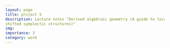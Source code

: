 ```yaml
---
layout: page
title: project 5
description: Lecture notes "Derived algebraic geometry (A guide to local models for
shifted symplectic structures)"
img: 
importance: 3
category: work
---
```



